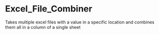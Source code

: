 # Excel_File_Combiner
Takes multiple excel files with a value in a specific location and combines them all in a column of a single sheet
